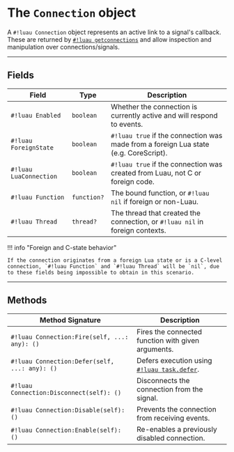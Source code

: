 # The `Connection` object

A `#!luau Connection` object represents an active link to a signal's callback. These are returned by [`#!luau getconnections`](./getconnections.md) and allow inspection and manipulation over connections/signals.

---

## Fields

| Field               | Type        | Description                                                                 |
|---------------------|-------------|-----------------------------------------------------------------------------|
| `#!luau Enabled`       | `boolean`   | Whether the connection is currently active and will respond to events.     |
| `#!luau ForeignState`  | `boolean`   | `#!luau true` if the connection was made from a foreign Lua state (e.g. CoreScript). |
| `#!luau LuaConnection` | `boolean`   | `#!luau true` if the connection was created from Luau, not C or foreign code.        |
| `#!luau Function`      | `function?` | The bound function, or `#!luau nil` if foreign or non-Luau.                        |
| `#!luau Thread`        | `thread?`   | The thread that created the connection, or `#!luau nil` in foreign contexts.       |

!!! info "Foreign and C-state behavior"

    If the connection originates from a foreign Lua state or is a C-level connection, `#!luau Function` and `#!luau Thread` will be `nil`, due to these fields being impossible to obtain in this scenario.

---

## Methods

| Method Signature                           | Description                                                     |
|--------------------------------------------|-----------------------------------------------------------------|
| `#!luau Connection:Fire(self, ...: any): ()`       | Fires the connected function with given arguments. |
| `#!luau Connection:Defer(self, ...: any): ()`      | Defers execution using [`#!luau task.defer`](https://create.roblox.com/docs/reference/engine/libraries/task#defer).     |
| `#!luau Connection:Disconnect(self): ()`         | Disconnects the connection from the signal.                    |
| `#!luau Connection:Disable(self): ()`            | Prevents the connection from receiving events.                 |
| `#!luau Connection:Enable(self): ()`             | Re-enables a previously disabled connection.                   |